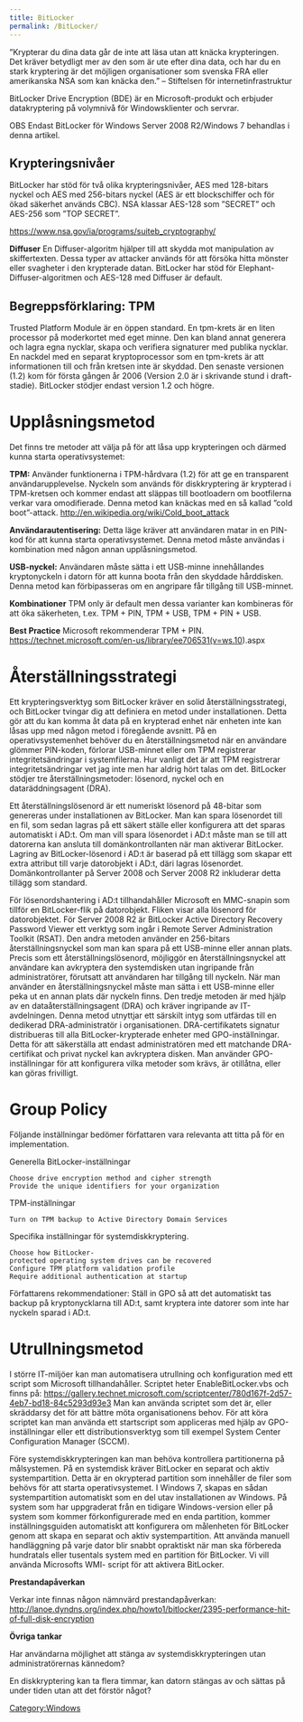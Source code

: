 ```yaml
---
title: BitLocker
permalink: /BitLocker/
---
```


”Krypterar du dina data går de inte att läsa utan att knäcka
krypteringen. Det kräver betydligt mer av den som är ute efter dina
data, och har du en stark kryptering är det möjligen organisationer som
svenska FRA eller amerikanska NSA som kan knäcka den.” – Stiftelsen för
internetinfrastruktur

BitLocker Drive Encryption (BDE) är en Microsoft-produkt och erbjuder
datakryptering på volymnivå för Windowsklienter och servrar.

OBS Endast BitLocker för Windows Server 2008 R2/Windows 7 behandlas i
denna artikel.

Krypteringsnivåer
-----------------

BitLocker har stöd för två olika krypteringsnivåer, AES med 128-bitars
nyckel och AES med 256-bitars nyckel (AES är ett blockschiffer och för
ökad säkerhet används CBC). NSA klassar AES-128 som ”SECRET” och AES-256
som ”TOP SECRET”.

<https://www.nsa.gov/ia/programs/suiteb_cryptography/>

**Diffuser** En Diffuser-algoritm hjälper till att skydda mot
manipulation av skiffertexten. Dessa typer av attacker används för att
försöka hitta mönster eller svagheter i den krypterade datan. BitLocker
har stöd för Elephant-Diffuser-algoritmen och AES-128 med Diffuser är
default.

Begreppsförklaring: TPM
-----------------------

Trusted Platform Module är en öppen standard. En tpm-krets är en liten
processor på moderkortet med eget minne. Den kan bland annat generera
och lagra egna nycklar, skapa och verifiera signaturer med publika
nycklar. En nackdel med en separat kryptoprocessor som en tpm-krets är
att informationen till och från kretsen inte är skyddad. Den senaste
versionen (1.2) kom för första gången år 2006 (Version 2.0 är i
skrivande stund i draft-stadie). BitLocker stödjer endast version 1.2
och högre.

Upplåsningsmetod
================

Det finns tre metoder att välja på för att låsa upp krypteringen och
därmed kunna starta operativsystemet:

**TPM:** Använder funktionerna i TPM-hårdvara (1.2) för att ge en
transparent användarupplevelse. Nyckeln som används för diskkryptering
är krypterad i TPM-kretsen och kommer endast att släppas till
bootloadern om bootfilerna verkar vara omodifierade. Denna metod kan
knäckas med en så kallad ”cold boot”-attack.
<http://en.wikipedia.org/wiki/Cold_boot_attack>

**Användarautentisering:** Detta läge kräver att användaren matar in en
PIN-kod för att kunna starta operativsystemet. Denna metod måste
användas i kombination med någon annan upplåsningsmetod.

**USB-nyckel:** Användaren måste sätta i ett USB-minne innehållandes
kryptonyckeln i datorn för att kunna boota från den skyddade hårddisken.
Denna metod kan förbipasseras om en angripare får tillgång till
USB-minnet.

**Kombinationer** TPM only är default men dessa varianter kan kombineras
för att öka säkerheten, t.ex. TPM + PIN, TPM + USB, TPM + PIN + USB.

**Best Practice** Microsoft rekommenderar TPM + PIN.
<https://technet.microsoft.com/en-us/library/ee706531(v=ws.10>).aspx

Återställningsstrategi
======================

Ett krypteringsverktyg som BitLocker kräver en solid
återställningsstrategi, och BitLocker tvingar dig att definiera en metod
under installationen. Detta gör att du kan komma åt data på en krypterad
enhet när enheten inte kan låsas upp med någon metod i föregående
avsnitt. På en operativsystemenhet behöver du en återställningsmetod när
en användare glömmer PIN-koden, förlorar USB-minnet eller om TPM
registrerar integritetsändringar i systemfilerna. Hur vanligt det är att
TPM registrerar integritetsändringar vet jag inte men har aldrig hört
talas om det. BitLocker stödjer tre återställningsmetoder: lösenord,
nyckel och en dataräddningsagent (DRA).

Ett återställningslösenord är ett numeriskt lösenord på 48-bitar som
genereras under installationen av BitLocker. Man kan spara lösenordet
till en fil, som sedan lagras på ett säkert ställe eller konfigurera att
det sparas automatiskt i AD:t. Om man vill spara lösenordet i AD:t måste
man se till att datorerna kan ansluta till domänkontrollanten när man
aktiverar BitLocker. Lagring av BitLocker-lösenord i AD:t är baserad på
ett tillägg som skapar ett extra attribut till varje datorobjekt i AD:t,
däri lagras lösenordet. Domänkontrollanter på Server 2008 och Server
2008 R2 inkluderar detta tillägg som standard.

För lösenordshantering i AD:t tillhandahåller Microsoft en MMC-snapin
som tillför en BitLocker-flik på datorobjekt. Fliken visar alla lösenord
för datorobjektet. För Server 2008 R2 är BitLocker Active Directory
Recovery Password Viewer ett verktyg som ingår i Remote Server
Administration Toolkit (RSAT). Den andra metoden använder en 256-bitars
återställningsnyckel som man kan spara på ett USB-minne eller annan
plats. Precis som ett återställningslösenord, möjliggör en
återställningsnyckel att användare kan avkryptera den systemdisken utan
ingripande från administratörer, förutsatt att användaren har tillgång
till nyckeln. När man använder en återställningsnyckel måste man sätta i
ett USB-minne eller peka ut en annan plats där nyckeln finns. Den tredje
metoden är med hjälp av en dataåterställningsagent (DRA) och kräver
ingripande av IT-avdelningen. Denna metod utnyttjar ett särskilt intyg
som utfärdas till en dedikerad DRA-administratör i organisationen.
DRA-certifikatets signatur distribueras till alla BitLocker-krypterade
enheter med GPO-inställningar. Detta för att säkerställa att endast
administratören med ett matchande DRA-certifikat och privat nyckel kan
avkryptera disken. Man använder GPO-inställningar för att konfigurera
vilka metoder som krävs, är otillåtna, eller kan göras frivilligt.

Group Policy
============

Följande inställningar bedömer författaren vara relevanta att titta på
för en implementation.

Generella BitLocker-inställningar

`Choose drive encryption method and cipher strength`
`Provide the unique identifiers for your organization`

TPM-inställningar

`Turn on TPM backup to Active Directory Domain Services`

Specifika inställningar för systemdiskkryptering.

`Choose how BitLocker-protected operating system drives can be recovered`
`Configure TPM platform validation profile`
`Require additional authentication at startup`

Författarens rekommendationer: Ställ in GPO så att det automatiskt tas
backup på kryptonycklarna till AD:t, samt kryptera inte datorer som inte
har nyckeln sparad i AD:t.

Utrullningsmetod
================

I större IT-miljöer kan man automatisera utrullning och konfiguration
med ett script som Microsoft tillhandahåller. Scriptet heter
EnableBitLocker.vbs och finns på:
<https://gallery.technet.microsoft.com/scriptcenter/780d167f-2d57-4eb7-bd18-84c5293d93e3>
Man kan använda scriptet som det är, eller skräddarsy det för att bättre
möta organisationens behov. För att köra scriptet kan man använda ett
startscript som appliceras med hjälp av GPO-inställningar eller ett
distributionsverktyg som till exempel System Center Configuration
Manager (SCCM).

Före systemdiskkrypteringen kan man behöva kontrollera partitionerna på
målsystemen. På en systemdisk kräver BitLocker en separat och aktiv
systempartition. Detta är en okrypterad partition som innehåller de
filer som behövs för att starta operativsystemet. I Windows 7, skapas en
sådan systempartition automatiskt som en del utav installationen av
Windows. På system som har uppgraderat från en tidigare Windows-version
eller på system som kommer förkonfigurerade med en enda partition,
kommer inställningsguiden automatiskt att konfigurera om målenheten för
BitLocker genom att skapa en separat och aktiv systempartition. Att
använda manuell handläggning på varje dator blir snabbt opraktiskt när
man ska förbereda hundratals eller tusentals system med en partition för
BitLocker. Vi vill använda Microsofts WMI- script för att aktivera
BitLocker.

**Prestandapåverkan**

Verkar inte finnas någon nämnvärd prestandapåverkan:
<http://lanoe.dyndns.org/index.php/howto1/bitlocker/2395-performance-hit-of-full-disk-encryption>

**Övriga tankar**

Har användarna möjlighet att stänga av systemdiskkrypteringen utan
administratörernas kännedom?

En diskkryptering kan ta flera timmar, kan datorn stängas av och sättas
på under tiden utan att det förstör något?

[Category:Windows](/Category:Windows "wikilink")